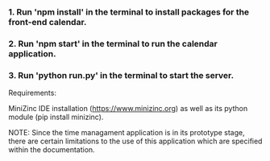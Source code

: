 ### 1. Run 'npm install' in the terminal to install packages for the front-end calendar.
### 2. Run 'npm start' in the terminal to run the calendar application.
### 3. Run 'python run.py' in the terminal to start the server.


Requirements:

MiniZinc IDE installation (https://www.minizinc.org) as well as its python module (pip install minizinc).
 

NOTE: Since the time managament application is in its prototype stage, there are certain limitations to the use of this application which are specified within the documentation.
